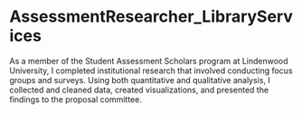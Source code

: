 # AssessmentResearcher_LibraryServices
As a member of the Student Assessment Scholars program at Lindenwood University, I completed institutional research that involved conducting focus groups and surveys. Using both quantitative and qualitative analysis, I collected and cleaned data, created visualizations, and presented the findings to the proposal committee.
